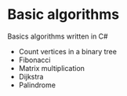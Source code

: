 # Basic algorithms
Basics algorithms written in C#
  - Count vertices in a binary tree
  - Fibonacci
  - Matrix multiplication
  - Dijkstra
  - Palindrome